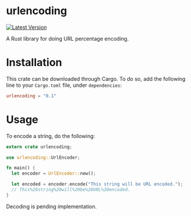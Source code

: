 # urlencoding

[![Latest Version](https://img.shields.io/crates/v/urlencoding.svg)](https://crates.io/crates/urlencoding)

A Rust library for doing URL percentage encoding.

Installation
============

This crate can be downloaded through Cargo. To do so, add the following line to your `Cargo.toml` file, under `dependencies`:

```toml
urlencoding = "0.1"
```

Usage
=====

To encode a string, do the following:

```rust
extern crate urlencoding;

use urlencoding::UrlEncoder;

fn main() {
  let encoder = UrlEncoder::new();

  let encoded = encoder.encode("This string will be URL encoded.");
  // This%20string%20will%20be%20URL%20encoded.
}
```

Decoding is pending implementation.
